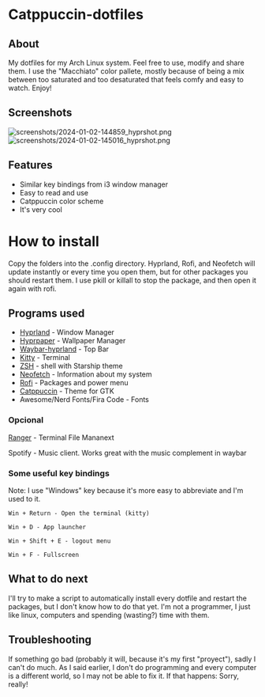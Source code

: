 # Catppuccin-dotfiles
## About
My dotfiles for my Arch Linux system. Feel free to use, modify and share them. I use the "Macchiato" color pallete, mostly because of being a mix between too saturated and too desaturated that feels comfy and easy to watch. Enjoy!
## Screenshots
![screenshots/2024-01-02-144859_hyprshot.png](https://github.com/Heroe86535/dotfiles/blob/main/screenshots/2024-01-02-144859_hyprshot.png)
![screenshots/2024-01-02-145016_hyprshot.png](https://github.com/Heroe86535/dotfiles/blob/main/screenshots/2024-01-02-145016_hyprshot.png)
## Features
* Similar key bindings from i3 window manager
* Easy to read and use
* Catppuccin color scheme
* It's very cool

# How to install
Copy the folders into the .config directory. Hyprland, Rofi, and Neofetch will update instantly or every time you open them, but for other packages you should restart them. I use pkill or killall to stop the package, and then open it again with rofi. 

## Programs used

* [Hyprland](https://hyprland.org/) - Window Manager
* [Hyprpaper](https://github.com/hyprwm/hyprpaper) - Wallpaper Manager
* [Waybar-hyprland](https://github.com/Alexays/Waybar) - Top Bar
* [Kitty](https://github.com/kovidgoyal/kitty) - Terminal
* [ZSH](https://ohmyz.sh/) - shell with Starship theme
* [Neofetch](https://github.com/dylanaraps/neofetch) - Information about my system
* [Rofi](https://github.com/davatorium/rofi) - Packages and power menu
* [Catppuccin](https://github.com/catppuccin/gtk) - Theme for GTK
* Awesome/Nerd Fonts/Fira Code - Fonts
### Opcional
[Ranger](https://github.com/ranger/ranger) - Terminal File Mananext

Spotify - Music client. Works great with the music complement in waybar

### Some useful key bindings
Note: I use "Windows" key because it's more easy to abbreviate and I'm used to it.
```
Win + Return - Open the terminal (kitty)
```

```
Win + D - App launcher
```
```
Win + Shift + E - logout menu
```
```
Win + F - Fullscreen
```
## What to do next
I'll try to make a script to automatically install every dotfile and restart the packages, but I don't know how to do that yet. I'm not a programmer, I just like linux, computers and spending (wasting?) time with them. 
## Troubleshooting
If something go bad (probably it will, because it's my first "proyect"), sadly I can't do much. As I said earlier, I don't do programming and every computer is a different world, so I may not be able to fix it. If that happens: Sorry, really!

